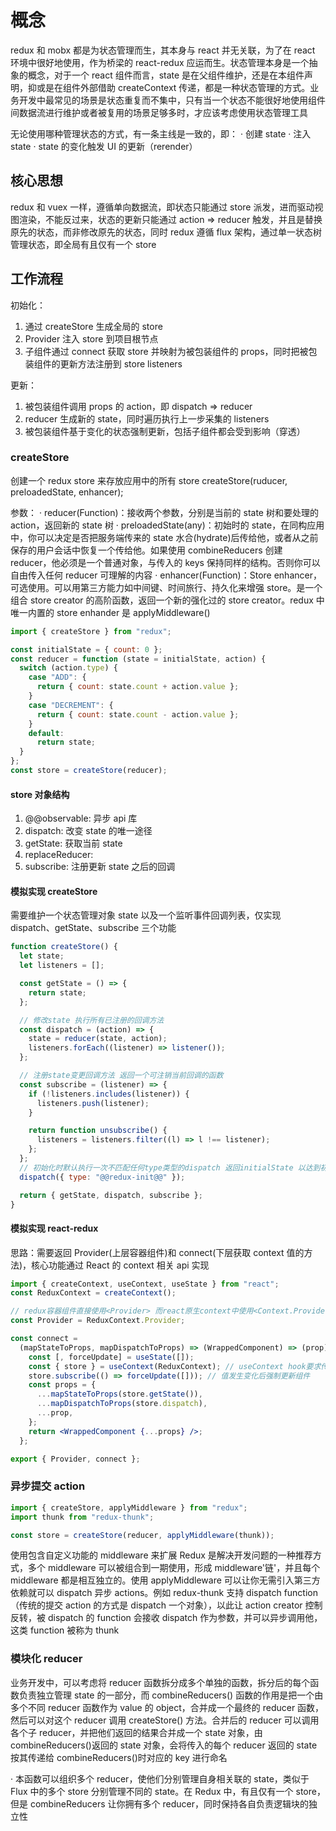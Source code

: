 # 概念

redux 和 mobx 都是为状态管理而生，其本身与 react 并无关联，为了在 react 环境中很好地使用，作为桥梁的 react-redux 应运而生。状态管理本身是一个抽象的概念，对于一个 react 组件而言，state 是在父组件维护，还是在本组件声明，抑或是在组件外部借助 createContext 传递，都是一种状态管理的方式。业务开发中最常见的场景是状态重复而不集中，只有当一个状态不能很好地使用组件间数据流进行维护或者被复用的场景足够多时，才应该考虑使用状态管理工具

无论使用哪种管理状态的方式，有一条主线是一致的，即：
· 创建 state
· 注入 state
· state 的变化触发 UI 的更新（rerender）

## 核心思想

redux 和 vuex 一样，遵循单向数据流，即状态只能通过 store 派发，进而驱动视图渲染，不能反过来，状态的更新只能通过 action => reducer 触发，并且是替换原先的状态，而非修改原先的状态，同时 redux 遵循 flux 架构，通过单一状态树管理状态，即全局有且仅有一个 store

## 工作流程

初始化：

1. 通过 createStore 生成全局的 store
2. Provider 注入 store 到项目根节点
3. 子组件通过 connect 获取 store 并映射为被包装组件的 props，同时把被包装组件的更新方法注册到 store listeners

更新：

1. 被包装组件调用 props 的 action，即 dispatch => reducer
2. reducer 生成新的 state，同时遍历执行上一步采集的 listeners
3. 被包装组件基于变化的状态强制更新，包括子组件都会受到影响（穿透）

### createStore

创建一个 redux store 来存放应用中的所有 store
createStore(ruducer, preloadedState, enhancer);

参数：
· reducer(Function)：接收两个参数，分别是当前的 state 树和要处理的 action，返回新的 state 树
· preloadedState(any)：初始时的 state，在同构应用中，你可以决定是否把服务端传来的 state 水合(hydrate)后传给他，或者从之前保存的用户会话中恢复一个传给他。如果使用 combineReducers 创建 reducer，他必须是一个普通对象，与传入的 keys 保持同样的结构。否则你可以自由传入任何 reducer 可理解的内容
· enhancer(Function)：Store enhancer，可选使用。可以用第三方能力如中间键、时间旅行、持久化来增强 store。是一个组合 store creator 的高阶函数，返回一个新的强化过的 store creator。redux 中唯一内置的 store enhander 是 applyMiddleware()

```js
import { createStore } from "redux";

const initialState = { count: 0 };
const reducer = function (state = initialState, action) {
  switch (action.type) {
    case "ADD": {
      return { count: state.count + action.value };
    }
    case "DECREMENT": {
      return { count: state.count - action.value };
    }
    default:
      return state;
  }
};
const store = createStore(reducer);
```

#### store 对象结构

1. @@observable: 异步 api 库
2. dispatch: 改变 state 的唯一途径
3. getState: 获取当前 state
4. replaceReducer:
5. subscribe: 注册更新 state 之后的回调

#### 模拟实现 createStore

需要维护一个状态管理对象 state 以及一个监听事件回调列表，仅实现 dispatch、getState、subscribe 三个功能

```js
function createStore() {
  let state;
  let listeners = [];

  const getState = () => {
    return state;
  };

  // 修改state 执行所有已注册的回调方法
  const dispatch = (action) => {
    state = reducer(state, action);
    listeners.forEach((listener) => listener());
  };

  // 注册state变更回调方法 返回一个可注销当前回调的函数
  const subscribe = (listener) => {
    if (!listeners.includes(listener)) {
      listeners.push(listener);
    }

    return function unsubscribe() {
      listeners = listeners.filter((l) => l !== listener);
    };
  };
  // 初始化时默认执行一次不匹配任何type类型的dispatch 返回initialState 以达到初始化state的目的
  dispatch({ type: "@@redux-init@@" });

  return { getState, dispatch, subscribe };
}
```

#### 模拟实现 react-redux

思路：需要返回 Provider(上层容器组件)和 connect(下层获取 context 值的方法)，核心功能通过 React 的 context 相关 api 实现

```jsx
import { createContext, useContext, useState } from "react";
const ReduxContext = createContext();

// redux容器组件直接使用<Provider> 而react原生context中使用<Context.Provider> 让他俩相等呗
const Provider = ReduxContext.Provider;

const connect =
  (mapStateToProps, mapDispatchToProps) => (WrappedComponent) => (prop) => {
    const [, forceUpdate] = useState([]);
    const { store } = useContext(ReduxContext); // useContext hook要求传入参数为createContext()创建的对象 所以此处的ReduxContext和Provider中的ReduxContext是同一个context对象
    store.subscribe(() => forceUpdate([])); // 值发生变化后强制更新组件
    const props = {
      ...mapStateToProps(store.getState()),
      ...mapDispatchToProps(store.dispatch),
      ...prop,
    };
    return <WrappedComponent {...props} />;
  };

export { Provider, connect };
```

### 异步提交 action

```jsx
import { createStore, applyMiddleware } from "redux";
import thunk from "redux-thunk";

const store = createStore(reducer, applyMiddleware(thunk));
```

使用包含自定义功能的 middleware 来扩展 Redux 是解决开发问题的一种推荐方式，多个 middleware 可以被组合到一期使用，形成 middleware'链'，并且每个 middleware 都是相互独立的。使用 applyMiddleware 可以让你无需引入第三方依赖就可以 dispatch 异步 actions。例如 redux-thunk 支持 dispatch function（传统的提交 action 的方式是 dispatch 一个对象），以此让 action creator 控制反转，被 dispatch 的 function 会接收 dispatch 作为参数，并可以异步调用他，这类 function 被称为 thunk

### 模块化 reducer

业务开发中，可以考虑将 reducer 函数拆分成多个单独的函数，拆分后的每个函数负责独立管理 state 的一部分，而 combineReducers() 函数的作用是把一个由多个不同 reducer 函数作为 value 的 object，合并成一个最终的 reducer 函数，然后可以对这个 reducer 调用 createStore() 方法。合并后的 reducer 可以调用各个子 reducer，并把他们返回的结果合并成一个 state 对象，由 combineReducers()返回的 state 对象，会将传入的每个 reducer 返回的 state 按其传递给 combineReducers()时对应的 key 进行命名

· 本函数可以组织多个 reducer，使他们分别管理自身相关联的 state，类似于 Flux 中的多个 store 分别管理不同的 state。在 Redux 中，有且仅有一个 store，但是 combineReducers 让你拥有多个 reducer，同时保持各自负责逻辑块的独立性
